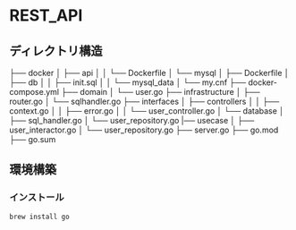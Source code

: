 # REST_API

## ディレクトリ構造

├── docker
│   ├── api
│   │   └── Dockerfile
│   └── mysql
│       ├── Dockerfile
│       ├── db
│       │   ├── init.sql
│       │   └── mysql_data
│       └── my.cnf
├── docker-compose.yml
├── domain
│   └── user.go
├── infrastructure
│   ├── router.go
│   └── sqlhandler.go
├── interfaces
│   ├── controllers
│   │   ├── context.go
│   │   ├── error.go
│   │   └── user_controller.go
│   └── database
│       ├── sql_handler.go
│       └── user_repository.go
|── usecase
│   ├── user_interactor.go
│   └── user_repository.go
├── server.go
├── go.mod
├── go.sum

## 環境構築

### インストール

```
brew install go
```
